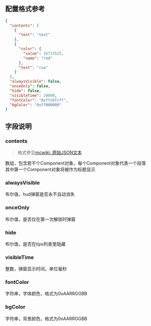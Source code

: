 ## 配置格式参考
```json
{
  "contents": [
    {
      "text": "test"
    },
    {
      "color": {
        "value": 16733525,
        "name": "red"
      },
      "text": "rua"
    }
  ],
  "alwaysVisible": false,
  "onceOnly": false,
  "hide": false,
  "visibleTime": 20000,
  "fontColor": "0xffc6fcff",
  "bgColor": "0xff000000"
}
```
## 字段说明
### contents  
> 格式参见[mcwiki: 原始JSON文本](https://zh.minecraft.wiki/w/Tutorial:%E5%8E%9F%E5%A7%8BJSON%E6%96%87%E6%9C%AC)

数组，包含若干个Component对象，每个Component对象代表一个段落  
其中第一个Component对象将被作为标题显示

### alwaysVisible
布尔值，hud弹窗是否永不自动消失  

### onceOnly
布尔值，是否仅在第一次解锁时弹窗

### hide
布尔值，是否在tips列表里隐藏

### visibleTime
整数，弹窗显示时间，单位毫秒

### fontColor
字符串，字体颜色，格式为0xAARRGGBB

### bgColor
字符串，背景颜色，格式为0xAARRGGBB


